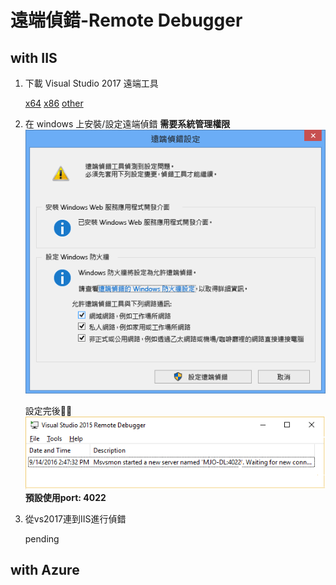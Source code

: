 # 遠端偵錯-Remote Debugger

## with IIS

1. 下載 Visual Studio 2017 遠端工具

   [x64](https://aka.ms/vs/15/release/RemoteTools.amd64ret.cht.exe) [x86](https://aka.ms/vs/15/release/RemoteTools.x86ret.cht.exe) [other](https://visualstudio.microsoft.com/zh-hant/downloads/)

2. 在 windows 上安裝/設定遠端偵錯 **需要系統管理權限** ![](../../.gitbook/assets/remotedebuggerconfwizardpage.png)

   設定完後 ![](../../.gitbook/assets/remotedebuggerwindow.png) **預設使用port: 4022**

3. 從vs2017連到IIS進行偵錯

   pending

## with Azure

